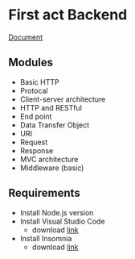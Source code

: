 
# First act Backend 

[Document](https://docs.google.com/document/d/1htJaxYuQslEEKBTPIyq3E6Nwfg-2oFzkoJMkc7iB_UE/edit)

## Modules

- Basic HTTP
- Protocal
- Client-server architecture
- HTTP and RESTful
- End point
- Data Transfer Object
- URI
- Request
- Response
- MVC architecture
- Middleware (basic)

## Requirements

- Install Node.js version
- Install Visual Studio Code
  - download [link](https://code.visualstudio.com/download)
- Install Insomnia
  - download [link](https://insomnia.rest/download)
